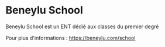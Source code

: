 Beneylu School
==============

Beneylu School est un ENT dédié aux classes du premier degré

Pour plus d'informations : https://beneylu.com/school